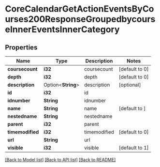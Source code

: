 # CoreCalendarGetActionEventsByCourses200ResponseGroupedbycourseInnerEventsInnerCategory

## Properties

Name | Type | Description | Notes
------------ | ------------- | ------------- | -------------
**coursecount** | **i32** | coursecount | [default to 0]
**depth** | **i32** | depth | [default to 0]
**description** | Option<**String**> | description | [optional]
**id** | **i32** | id | 
**idnumber** | **String** | idnumber | 
**name** | **String** | name | [default to ]
**nestedname** | **String** | nestedname | 
**parent** | **i32** | parent | 
**timemodified** | **i32** | timemodified | [default to 0]
**url** | **String** | url | 
**visible** | **i32** | visible | [default to 1]

[[Back to Model list]](../README.md#documentation-for-models) [[Back to API list]](../README.md#documentation-for-api-endpoints) [[Back to README]](../README.md)


